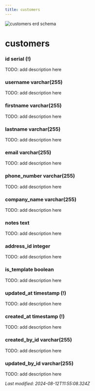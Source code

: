 ```yaml
---
title: customers
---
```


![customers erd schema](/img/schema/customers.svg)


#  customers

### id serial (!)
TODO: add description here

### username varchar(255)
TODO: add description here

### firstname varchar(255)
TODO: add description here

### lastname varchar(255)
TODO: add description here

### email varchar(255)
TODO: add description here

### phone_number varchar(255)
TODO: add description here

### company_name varchar(255)
TODO: add description here

### notes text
TODO: add description here

### address_id integer
TODO: add description here

### is_template boolean
TODO: add description here

### updated_at timestamp (!)
TODO: add description here

### created_at timestamp (!)
TODO: add description here

### created_by_id varchar(255)
TODO: add description here

### updated_by_id varchar(255)
TODO: add description here


_Last modified: 2024-08-12T11:55:08.324Z_

